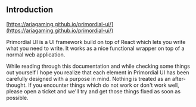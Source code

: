 ## Introduction

[https://ariagaming.github.io/primordial-ui/](https://ariagaming.github.io/primordial-ui/)

Primordial UI is a UI framework build on top of React which lets you write what
you need to write. It works as a nice functional wrapper on top of a normal web
application.

While reading through this documentation and while checking some things out
yourself I hope you realize that each element in Primordial UI has been
carefully designed with a purpose in mind. Nothing is treated as an
after-thought. If you encounter things which do not work or don't work well,
please open a ticket and we'll try and get those things fixed as soon as
possible.
